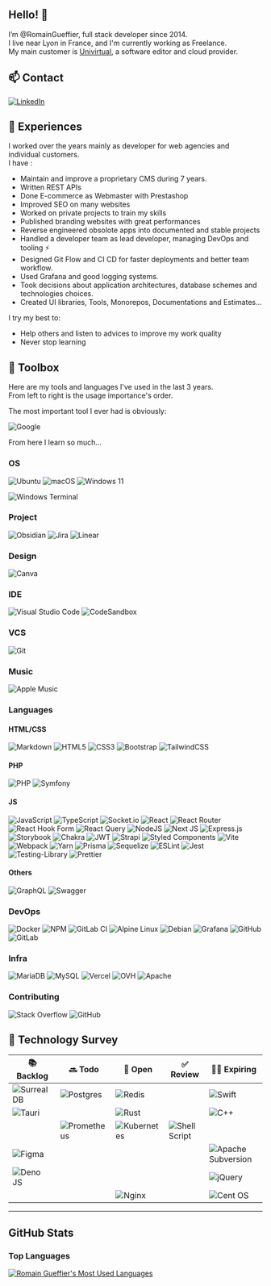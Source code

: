 [linkedin]: https://www.linkedin.com/in/romain-gueffier/

## Hello! 👋

I’m @RomainGueffier, full stack developer since 2014.<br/>
I live near Lyon in France, and I'm currently working as Freelance.<br/>
My main customer is [Univirtual](https://www.univitual.ch), a software editor and cloud provider. 

## 📫 Contact

[![LinkedIn](https://img.shields.io/badge/linkedin-%230077B5.svg?style=for-the-badge&logo=linkedin&logoColor=white)][linkedin]

## 🧳 Experiences

I worked over the years mainly as developer for web agencies and individual customers.</br>
I have :
- Maintain and improve a proprietary CMS during 7 years.
- Written REST APIs
- Done E-commerce as Webmaster with Prestashop
- Improved SEO on many websites
- Worked on private projects to train my skills
- Published branding websites with great performances
- Reverse engineered obsolote apps into documented and stable projects
- Handled a developer team as lead developer, managing DevOps and tooling ⚡
- Designed Git Flow and CI CD for faster deployments and better team workflow.
- Used Grafana and good logging systems.
- Took decisions about application architectures, database schemes and technologies choices.
- Created UI libraries, Tools, Monorepos, Documentations and Estimates...

I try my best to:
- Help others and listen to advices to improve my work quality
- Never stop learning

## 🧰 Toolbox

Here are my tools and languages I've used in the last 3 years.<br/>
From left to right is the usage importance's order.

The most important tool I ever had is obviously:

![Google](https://img.shields.io/badge/google-4285F4?style=for-the-badge&logo=google&logoColor=white)

From here I learn so much...

### OS

![Ubuntu](https://img.shields.io/badge/Ubuntu-E95420?style=for-the-badge&logo=ubuntu&logoColor=white)
![macOS](https://img.shields.io/badge/mac%20os-000000?style=for-the-badge&logo=macos&logoColor=F0F0F0)
![Windows 11](https://img.shields.io/badge/Windows%2011-%230079d5.svg?style=for-the-badge&logo=Windows%2011&logoColor=white)

![Windows Terminal](https://img.shields.io/badge/Windows%20Terminal-%234D4D4D.svg?style=for-the-badge&logo=windows-terminal&logoColor=white)

### Project

![Obsidian](https://img.shields.io/badge/Obsidian-%23483699.svg?style=for-the-badge&logo=obsidian&logoColor=white)
![Jira](https://img.shields.io/badge/jira-%230A0FFF.svg?style=for-the-badge&logo=jira&logoColor=white)
![Linear](https://img.shields.io/badge/linear-%235E6AD2.svg?style=for-the-badge&logo=linear&logoColor=white)

### Design

![Canva](https://img.shields.io/badge/Canva-%2300C4CC.svg?style=for-the-badge&logo=Canva&logoColor=white)

### IDE

![Visual Studio Code](https://img.shields.io/badge/Visual%20Studio%20Code-0078d7.svg?style=for-the-badge&logo=visual-studio-code&logoColor=white)
![CodeSandbox](https://img.shields.io/badge/Codesandbox-040404?style=for-the-badge&logo=codesandbox&logoColor=DBDBDB)

### VCS

![Git](https://img.shields.io/badge/git-%23F05033.svg?style=for-the-badge&logo=git&logoColor=white)

### Music

![Apple Music](https://img.shields.io/badge/Apple_Music-9933CC?style=for-the-badge&logo=apple-music&logoColor=white)

### Languages

#### HTML/CSS

![Markdown](https://img.shields.io/badge/markdown-%23000000.svg?style=for-the-badge&logo=markdown&logoColor=white)
![HTML5](https://img.shields.io/badge/html5-%23E34F26.svg?style=for-the-badge&logo=html5&logoColor=white)
![CSS3](https://img.shields.io/badge/css3-%231572B6.svg?style=for-the-badge&logo=css3&logoColor=white)
![Bootstrap](https://img.shields.io/badge/bootstrap-%23563D7C.svg?style=for-the-badge&logo=bootstrap&logoColor=white)
![TailwindCSS](https://img.shields.io/badge/tailwindcss-%2338B2AC.svg?style=for-the-badge&logo=tailwind-css&logoColor=white)

#### PHP

![PHP](https://img.shields.io/badge/php-%23777BB4.svg?style=for-the-badge&logo=php&logoColor=white)
![Symfony](https://img.shields.io/badge/symfony-%23000000.svg?style=for-the-badge&logo=symfony&logoColor=white)

#### JS

![JavaScript](https://img.shields.io/badge/javascript-%23323330.svg?style=for-the-badge&logo=javascript&logoColor=%23F7DF1E)
![TypeScript](https://img.shields.io/badge/typescript-%23007ACC.svg?style=for-the-badge&logo=typescript&logoColor=white)
![Socket.io](https://img.shields.io/badge/Socket.io-black?style=for-the-badge&logo=socket.io&badgeColor=010101)
![React](https://img.shields.io/badge/react-%2320232a.svg?style=for-the-badge&logo=react&logoColor=%2361DAFB)
![React Router](https://img.shields.io/badge/React_Router-CA4245?style=for-the-badge&logo=react-router&logoColor=white)
![React Hook Form](https://img.shields.io/badge/React%20Hook%20Form-%23EC5990.svg?style=for-the-badge&logo=reacthookform&logoColor=white)
![React Query](https://img.shields.io/badge/-React%20Query-FF4154?style=for-the-badge&logo=react%20query&logoColor=white)
![NodeJS](https://img.shields.io/badge/node.js-6DA55F?style=for-the-badge&logo=node.js&logoColor=white)
![Next JS](https://img.shields.io/badge/Next-black?style=for-the-badge&logo=next.js&logoColor=white)
![Express.js](https://img.shields.io/badge/express.js-%23404d59.svg?style=for-the-badge&logo=express&logoColor=%2361DAFB)
![Storybook](https://img.shields.io/badge/-Storybook-FF4785?style=for-the-badge&logo=storybook&logoColor=white)
![Chakra](https://img.shields.io/badge/chakra-%234ED1C5.svg?style=for-the-badge&logo=chakraui&logoColor=white)
![JWT](https://img.shields.io/badge/JWT-black?style=for-the-badge&logo=JSON%20web%20tokens)
![Strapi](https://img.shields.io/badge/strapi-%232E7EEA.svg?style=for-the-badge&logo=strapi&logoColor=white)
![Styled Components](https://img.shields.io/badge/styled--components-DB7093?style=for-the-badge&logo=styled-components&logoColor=white)
![Vite](https://img.shields.io/badge/vite-%23646CFF.svg?style=for-the-badge&logo=vite&logoColor=white)
![Webpack](https://img.shields.io/badge/webpack-%238DD6F9.svg?style=for-the-badge&logo=webpack&logoColor=black)
![Yarn](https://img.shields.io/badge/yarn-%232C8EBB.svg?style=for-the-badge&logo=yarn&logoColor=white)
![Prisma](https://img.shields.io/badge/Prisma-3982CE?style=for-the-badge&logo=Prisma&logoColor=white)
![Sequelize](https://img.shields.io/badge/Sequelize-52B0E7?style=for-the-badge&logo=Sequelize&logoColor=white)
![ESLint](https://img.shields.io/badge/ESLint-4B3263?style=for-the-badge&logo=eslint&logoColor=white)
![Jest](https://img.shields.io/badge/-jest-%23C21325?style=for-the-badge&logo=jest&logoColor=white)
![Testing-Library](https://img.shields.io/badge/-TestingLibrary-%23E33332?style=for-the-badge&logo=testing-library&logoColor=white)
![Prettier](https://img.shields.io/badge/prettier-1A2C34?style=for-the-badge&logo=prettier&logoColor=F7BA3E)

#### Others

![GraphQL](https://img.shields.io/badge/-GraphQL-E10098?style=for-the-badge&logo=graphql&logoColor=white)
![Swagger](https://img.shields.io/badge/-Swagger-%23Clojure?style=for-the-badge&logo=swagger&logoColor=white)

### DevOps

![Docker](https://img.shields.io/badge/docker-%230db7ed.svg?style=for-the-badge&logo=docker&logoColor=white)
![NPM](https://img.shields.io/badge/NPM-%23000000.svg?style=for-the-badge&logo=npm&logoColor=white)
![GitLab CI](https://img.shields.io/badge/gitlab%20ci-%23181717.svg?style=for-the-badge&logo=gitlab&logoColor=white)
![Alpine Linux](https://img.shields.io/badge/Alpine_Linux-%230D597F.svg?style=for-the-badge&logo=alpine-linux&logoColor=white)
![Debian](https://img.shields.io/badge/Debian-D70A53?style=for-the-badge&logo=debian&logoColor=white)
![Grafana](https://img.shields.io/badge/grafana-%23F46800.svg?style=for-the-badge&logo=grafana&logoColor=white)
![GitHub](https://img.shields.io/badge/github-%23121011.svg?style=for-the-badge&logo=github&logoColor=white)
![GitLab](https://img.shields.io/badge/gitlab-%23181717.svg?style=for-the-badge&logo=gitlab&logoColor=white)

### Infra

![MariaDB](https://img.shields.io/badge/MariaDB-003545?style=for-the-badge&logo=mariadb&logoColor=white)
![MySQL](https://img.shields.io/badge/mysql-%2300f.svg?style=for-the-badge&logo=mysql&logoColor=white)
![Vercel](https://img.shields.io/badge/vercel-%23000000.svg?style=for-the-badge&logo=vercel&logoColor=white)
![OVH](https://img.shields.io/badge/ovh-%23123F6D.svg?style=for-the-badge&logo=ovh&logoColor=#123F6D)
![Apache](https://img.shields.io/badge/apache-%23D42029.svg?style=for-the-badge&logo=apache&logoColor=white)

### Contributing

![Stack Overflow](https://img.shields.io/badge/-Stackoverflow-FE7A16?style=for-the-badge&logo=stack-overflow&logoColor=white)
![GitHub](https://img.shields.io/badge/github-%23121011.svg?style=for-the-badge&logo=github&logoColor=white)

## 👀 Technology Survey

| 📚 Backlog| 🔜 Todo| 📖 Open| ✅ Review| 👴🏻 Expiring|
|-|-|-|-|-|
|![SurrealDB](https://img.shields.io/badge/SurrealDB-FF00A0?style=for-the-badge&logo=surrealdb&logoColor=white)|![Postgres](https://img.shields.io/badge/postgres-%23316192.svg?style=for-the-badge&logo=postgresql&logoColor=white)|![Redis](https://img.shields.io/badge/redis-%23DD0031.svg?style=for-the-badge&logo=redis&logoColor=white)||![Swift](https://img.shields.io/badge/swift-F54A2A?style=for-the-badge&logo=swift&logoColor=white)|
|![Tauri](https://img.shields.io/badge/tauri-%2324C8DB.svg?style=for-the-badge&logo=tauri&logoColor=%23FFFFFF)||![Rust](https://img.shields.io/badge/rust-%23000000.svg?style=for-the-badge&logo=rust&logoColor=white)||![C++](https://img.shields.io/badge/c++-%2300599C.svg?style=for-the-badge&logo=c%2B%2B&logoColor=white)|
||![Prometheus](https://img.shields.io/badge/Prometheus-E6522C?style=for-the-badge&logo=Prometheus&logoColor=white)|![Kubernetes](https://img.shields.io/badge/kubernetes-%23326ce5.svg?style=for-the-badge&logo=kubernetes&logoColor=white)|![Shell Script](https://img.shields.io/badge/shell_script-%23121011.svg?style=for-the-badge&logo=gnu-bash&logoColor=white)||
|![Figma](https://img.shields.io/badge/figma-%23F24E1E.svg?style=for-the-badge&logo=figma&logoColor=white)||||![Apache Subversion](https://img.shields.io/badge/subversion-%23809CC9.svg?style=for-the-badge&logo=subversion&logoColor=white)|
|![Deno JS](https://img.shields.io/badge/deno%20js-000000?style=for-the-badge&logo=deno&logoColor=white)||||![jQuery](https://img.shields.io/badge/jquery-%230769AD.svg?style=for-the-badge&logo=jquery&logoColor=white)|
|||![Nginx](https://img.shields.io/badge/nginx-%23009639.svg?style=for-the-badge&logo=nginx&logoColor=white)||![Cent OS](https://img.shields.io/badge/cent%20os-002260?style=for-the-badge&logo=centos&logoColor=F0F0F0)|

---

## GitHub Stats
 
### Top Languages
  
[<img alt="Romain Gueffier's Most Used Languages" src="https://github-readme-stats.vercel.app/api/top-langs/?username=RomainGueffier">](#)
